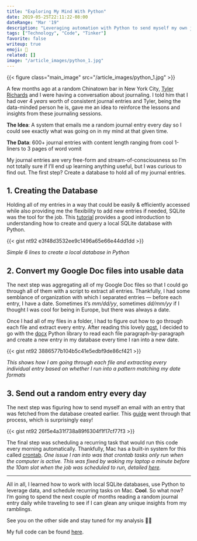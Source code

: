 ```yaml
---
title: "Exploring My Mind With Python"
date: 2019-05-25T22:11:22-08:00
dateRange: "Mar '19"
description: "Leveraging automation with Python to send myself my own journal entries daily."
tags: ["Technology", "Code", "Tinker"]
favorite: false
writeup: true
emoji: 🧠
related: []
image: "/article_images/python_1.jpg"
---
```


{{< figure class="main_image" src="/article_images/python_1.jpg" >}}

A few months ago at a random Chinatown bar in New York City, [Tyler Richards](http://www.tylerjrichards.com/) and I were having a conversation about journaling. I told him that I had over 4 *years* worth of consistent journal entries and Tyler, being the data-minded person he is, gave me an idea to reinforce the lessons and insights from these journaling sessions.

**The Idea**: A system that emails me a random journal entry every day so I could see exactly what was going on in my mind at that given time.

**The Data**: 600+ journal entries with content length ranging from cool 1-liners to 3 pages of word vomit

My journal entries are very free-form and stream-of-consciousness so I’m not totally sure if I’ll end up learning anything useful, but I was curious to find out. The first step? Create a database to hold all of my journal entries.

## 1. Creating the Database

Holding all of my entries in a way that could be easily & efficiently accessed while also providing me the flexibility to add new entries if needed, SQLite was the tool for the job. This [tutorial](https://www.youtube.com/watch?v=pd-0G0MigUA) provides a good introduction to understanding how to create and query a local SQLite database with Python.

{{< gist nt92 e3f48d3532ee9c1496a65e66e44dd1dd >}}

*Simple 6 lines to create a local database in Python*

## 2. Convert my Google Doc files into usable data

The next step was aggregating all of my Google Doc files so that I could go through all of them with a script to extract all entries. Thankfully, I had some semblance of organization with which I separated entries — before each entry, I have a date. Sometimes it’s *mm/dd/yy*, sometimes *dd/mm/yy* if I thought I was cool for being in Europe, but there was always a date.

Once I had all of my files in a folder, I had to figure out how to go through each file and extract every entry. After reading this lovely [post](https://towardsdatascience.com/how-to-extract-data-from-ms-word-documents-using-python-ed3fbb48c122), I decided to go with the [docx](https://python-docx.readthedocs.io/en/latest/) Python library to read each file paragraph-by-paragraph and create a new entry in my database every time I ran into a new date.

{{< gist nt92 3886577b104b5c41e5edbf9de86cf421 >}}

*This shows how I am going through each file and extracting every individual entry based on whether I run into a pattern matching my date formats*

## 3. Send out a random entry every day

The next step was figuring how to send myself an email with an entry that was fetched from the database created earlier. This [guide](https://www.pythonforbeginners.com/code-snippets-source-code/using-python-to-send-email/) went through that process, which is surprisingly easy!

{{< gist nt92 26f5e4a31f738a89f6304f1f17cf77f3 >}}

The final step was scheduling a recurring task that would run this code every morning automatically. Thankfully, Mac has a built-in system for this called [crontab](https://ole.michelsen.dk/blog/schedule-jobs-with-crontab-on-mac-osx.html). *One issue I ran into was that crontab tasks only run when the computer is active. This was fixed by waking my laptop a minute before the 10am slot when the job was scheduled to run, detailed [here](https://superuser.com/questions/14836/crontab-to-wake-osx-from-sleep).*

---

All in all, I learned how to work with local SQLite databases, use Python to leverage data, and schedule recurring tasks on Mac. **Cool**. So what now? I’m going to spend the next couple of months reading a random journal entry daily while traveling to see if I can glean any unique insights from my ramblings.

See you on the other side and stay tuned for my analysis 🤙🏽

My full code can be found [here](https://github.com/nt92/Journal-Emailer).
